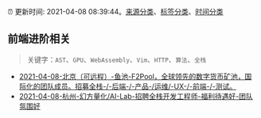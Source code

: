 :alarm_clock: 更新时间: 2021-04-08 08:39:44。[来源分类](../README.md)、[标签分类](../TAGS.md)、[时间分类](../TIMELINE.md)

## 前端进阶相关


> 关键字：`AST`、`GPU`、`WebAssembly`、`Vim`、`HTTP`、`算法`、`全栈`



- [2021-04-08-北京（可远程）-鱼池-F2Pool，全球领先的数字货币矿池，国际化的团队成员。招募全栈-/-后端-/-产品-/运维/-UX-/-前端-/-测试。](https://www.v2ex.com/t/769088) 
- [2021-04-08-杭州-幻方量化/AI-Lab-招聘全栈开发工程师-福利待遇好-团队氛围好](https://www.v2ex.com/t/769065) 